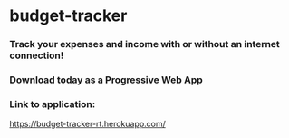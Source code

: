 # budget-tracker

### Track your expenses and income with or without an internet connection!
### Download today as a Progressive Web App

### Link to application:
https://budget-tracker-rt.herokuapp.com/

